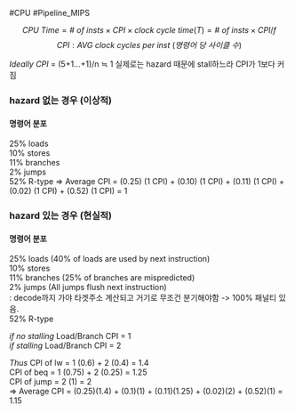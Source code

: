 #CPU #Pipeline_MIPS 

$$
CPU\ Time = \#\ of\ insts \times CPI \times clock\ cycle\ time(T) = \#\ of\ insts \times CPI / f
$$
$$
CPI : AVG\ clock\ cycles\ per\ inst\ (명령어\ 당\ 사이클\ 수)
$$

*Ideally CPI*  = (5+1...+1)/n ≒ 1 
실제로는 hazard 때문에 stall하느라 CPI가 1보다 커짐

### hazard 없는 경우 (이상적)  
#### 명령어 분포
25% loads  
10% stores  
11% branches  
2% jumps  
52% R-type
=> Average CPI = (0.25) (1 CPI) + (0.10) (1 CPI) + (0.11) (1 CPI) + (0.02) (1 CPI) + (0.52) (1 CPI) = 1

### hazard 있는 경우 (현실적)  
#### 명령어 분포  
25% loads (40% of loads are used by next instruction)  
10% stores  
11% branches (25% of branches are mispredicted)  
2% jumps (All jumps flush next instruction)  
: decode까지 가야 타겟주소 계산되고 거기로 무조건 분기해야함 -> 100% 패널티 있음.  
52% R-type

*if no stalling* 
Load/Branch CPI = 1  
*if stalling* 
Load/Branch CPI = 2  

*Thus*
CPI of lw = 1 (0.6) + 2 (0.4) = 1.4   
CPI of beq = 1 (0.75) + 2 (0.25) = 1.25  
CPI of jump = 2 (1) = 2  
=> Average CPI = (0.25)(1.4) + (0.1)(1) + (0.11)(1.25) + (0.02)(2) + (0.52)(1) = 1.15